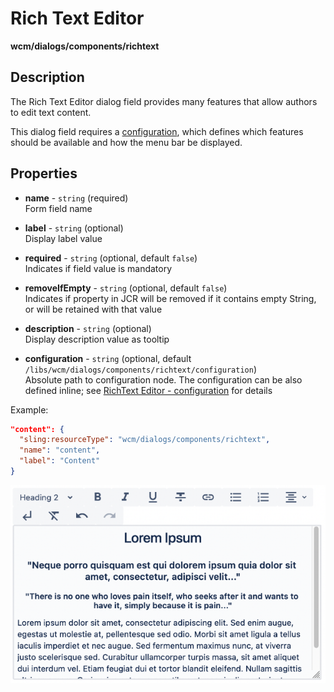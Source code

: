 # Rich Text Editor

**wcm/dialogs/components/richtext**

## Description


The Rich Text Editor dialog field provides many features that allow authors to edit text content.  

This dialog field requires a [configuration](./richtext-editor-configuration.md/), which defines which features should be available and how the menu bar be displayed.

## Properties

- **name** -  `string` (required)  
    Form field name

- **label** - `string` (optional)  
    Display label value

- **required** - `string` (optional, default `false`)  
    Indicates if field value is mandatory

- **removeIfEmpty** - `string` (optional, default `false`)  
    Indicates if property in JCR will be removed if it contains empty String, or will be retained with that value

- **description** - `string` (optional)  
    Display description value as tooltip

- **configuration** - `string` (optional, default `/libs/wcm/dialogs/components/richtext/configuration`)  
    Absolute path to configuration node. The configuration can be also defined inline; see [RichText Editor - configuration](./configuration) for details

Example:

```json
"content": {
  "sling:resourceType": "wcm/dialogs/components/richtext",
  "name": "content",
  "label": "Content"
}
```

![RichText Editor](rte1.png)
